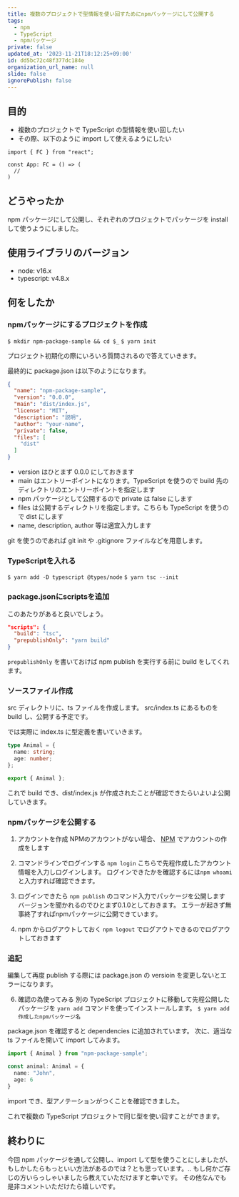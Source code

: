 ```yaml
---
title: 複数のプロジェクトで型情報を使い回すためにnpmパッケージにして公開する
tags:
  - npm
  - TypeScript
  - npmパッケージ
private: false
updated_at: '2023-11-21T18:12:25+09:00'
id: dd5bc72c48f377dc184e
organization_url_name: null
slide: false
ignorePublish: false
---
```

## 目的

- 複数のプロジェクトで TypeScript の型情報を使い回したい
- その際、以下のように import して使えるようにしたい

```App.tsx
import { FC } from "react";

const App: FC = () => (
  //
)
```

## どうやったか

npm パッケージにして公開し、それぞれのプロジェクトでパッケージを install して使うようにしました。

## 使用ライブラリのバージョン
- node: v16.x
- typescript: v4.8.x

## 何をしたか

### npmパッケージにするプロジェクトを作成
``$ mkdir npm-package-sample && cd $_``
``$ yarn init``

プロジェクト初期化の際にいろいろ質問されるので答えていきます。

最終的に package.json は以下のようになります。

```package.json
{
  "name": "npm-package-sample",
  "version": "0.0.0",
  "main": "dist/index.js",
  "license": "MIT",
  "description": "説明",
  "author": "your-name",
  "private": false,
  "files": [
    "dist"
  ]
}
```

- version はひとまず 0.0.0 にしておきます
- main はエントリーポイントになります。TypeScript を使うので build 先のディレクトリのエントリーポイントを指定します
- npm パッケージとして公開するので private は false にします
- files は公開するディレクトリを指定します。こちらも TypeScript を使うので dist にします
- name, description, author 等は適宜入力します

git を使うのであれば git init や .gitignore ファイルなどを用意します。

### TypeScriptを入れる
`$ yarn add -D typescript @types/node`
`$ yarn tsc --init`

### package.jsonにscriptsを追加
このあたりがあると良いでしょう。

```package.json
"scripts": {
  "build": "tsc",
  "prepublishOnly": "yarn build"
}
```

`prepublishOnly` を書いておけば npm publish を実行する前に build をしてくれます。

### ソースファイル作成

src ディレクトリに、ts ファイルを作成します。
src/index.ts にあるものを build し、公開する予定です。

では実際に index.ts に型定義を書いていきます。
```index.ts
type Animal = {
  name: string;
  age: number;
};

export { Animal };
```

これで build でき、dist/index.js が作成されたことが確認できたらいよいよ公開していきます。

### npmパッケージを公開する

  1. アカウントを作成
    NPMのアカウントがない場合、 [NPM](https://www.npmjs.com/) でアカウントの作成をします

  2. コマンドラインでログインする
    `npm login`
    こちらで先程作成したアカウント情報を入力しログインします。
    ログインできたかを確認するには`npm whoami` と入力すれば確認できます。

  3. ログインできたら `npm publish` のコマンド入力でパッケージを公開します
    バージョンを聞かれるのでひとまず0.1.0としておきます。
    エラーが起きず無事終了すればnpmパッケージに公開できています。

  4. npm からログアウトしておく
     `npm logout` でログアウトできるのでログアウトしておきます

### 追記
編集して再度 publish する際には package.json の versioin を変更しないとエラーになります。

6. 確認の為使ってみる
別の TypeScript プロジェクトに移動して先程公開したパッケージを `yarn add` コマンドを使ってインストールします。
`$ yarn add 作成したnpmパッケージ名`

package.json を確認すると dependencies に追加されています。
次に、適当な ts ファイルを開いて import してみます。

```sample.ts
import { Animal } from "npm-package-sample";

const animal: Animal = {
  name: "John",
  age: 6
}
```

import でき、型アノテーションがつくことを確認できました。

これで複数の TypeScript プロジェクトで同じ型を使い回すことができます。

## 終わりに

今回 npm パッケージを通して公開し、import して型を使うことにしましたが、もしかしたらもっといい方法があるのでは？とも思っています。..
もし何かご存じの方いらっしゃいましたら教えていただけますと幸いです。
その他なんでも是非コメントいただけたら嬉しいです。
